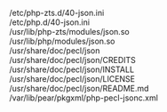 /etc/php-zts.d/40-json.ini  
/etc/php.d/40-json.ini  
/usr/lib/php-zts/modules/json.so  
/usr/lib/php/modules/json.so  
/usr/share/doc/pecl/json  
/usr/share/doc/pecl/json/CREDITS  
/usr/share/doc/pecl/json/INSTALL  
/usr/share/doc/pecl/json/LICENSE  
/usr/share/doc/pecl/json/README.md  
/var/lib/pear/pkgxml/php-pecl-jsonc.xml  
